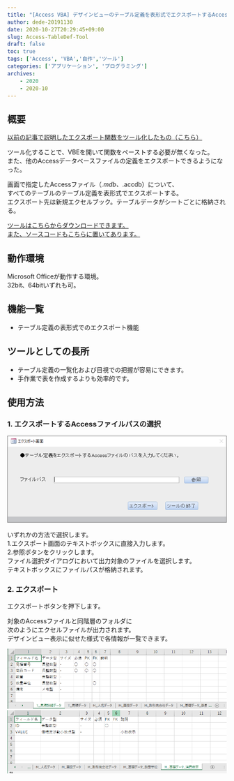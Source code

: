 ```yaml
---
title: "[Access VBA] デザインビューのテーブル定義を表形式でエクスポートするAccessツールを作成した"
author: dede-20191130
date: 2020-10-27T20:29:45+09:00
slug: Access-TableDef-Tool
draft: false
toc: true
tags: ['Access', 'VBA','自作','ツール']
categories: ['アプリケーション', 'プログラミング']
archives:
    - 2020
    - 2020-10
---
```


## 概要

[以前の記事で説明したエクスポート関数をツール化したもの（こちら）](../../25/access-tabledef/)  

ツール化することで、VBEを開いて関数をペーストする必要が無くなった。  
また、他のAccessデータベースファイルの定義をエクスポートできるようになった。

画面で指定したAccessファイル（*.mdb、*.accdb）について、  
すべてのテーブルのテーブル定義を表形式でエクスポートする。  
エクスポート先は新規エクセルブック。テーブルデータがシートごとに格納される。

[ツールはこちらからダウンロードできます。  
また、ソースコードもこちらに置いてあります。](https://github.com/dede-20191130/My_VBA_Tools/tree/master/T0002_Access%E3%83%86%E3%83%BC%E3%83%96%E3%83%AB%E5%AE%9A%E7%BE%A9%E3%82%A8%E3%82%AF%E3%82%B9%E3%83%9D%E3%83%BC%E3%83%88%E3%83%84%E3%83%BC%E3%83%AB)

## 動作環境

Microsoft Officeが動作する環境。  
32bit、64bitいずれも可。



## 機能一覧

- テーブル定義の表形式でのエクスポート機能




## ツールとしての長所

- テーブル定義の一覧化および目視での把握が容易にできます。
- 手作業で表を作成するよりも効率的です。



## 使用方法

### 1. エクスポートするAccessファイルパスの選択

![エクスポート画面](./image01.png)

いずれかの方法で選択します。  
1.エクスポート画面のテキストボックスに直接入力します。  
2.参照ボタンをクリックします。  
ファイル選択ダイアログにおいて出力対象のファイルを選択します。  
テキストボックスにファイルパスが格納されます。



### 2. エクスポート

エクスポートボタンを押下します。  
  
対象のAccessファイルと同階層のフォルダに  
次のようにエクセルファイルが出力されます。  
デザインビュー表示に似せた様式で各情報が一覧できます。

![エクスポートNo1](./image02.png)
![エクスポートNo2](./image03.png)



